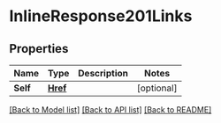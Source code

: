 # InlineResponse201Links

## Properties

Name | Type | Description | Notes
------------ | ------------- | ------------- | -------------
**Self** | [**Href**](href.md) |  | [optional] 

[[Back to Model list]](../README.md#documentation-for-models) [[Back to API list]](../README.md#documentation-for-api-endpoints) [[Back to README]](../README.md)


